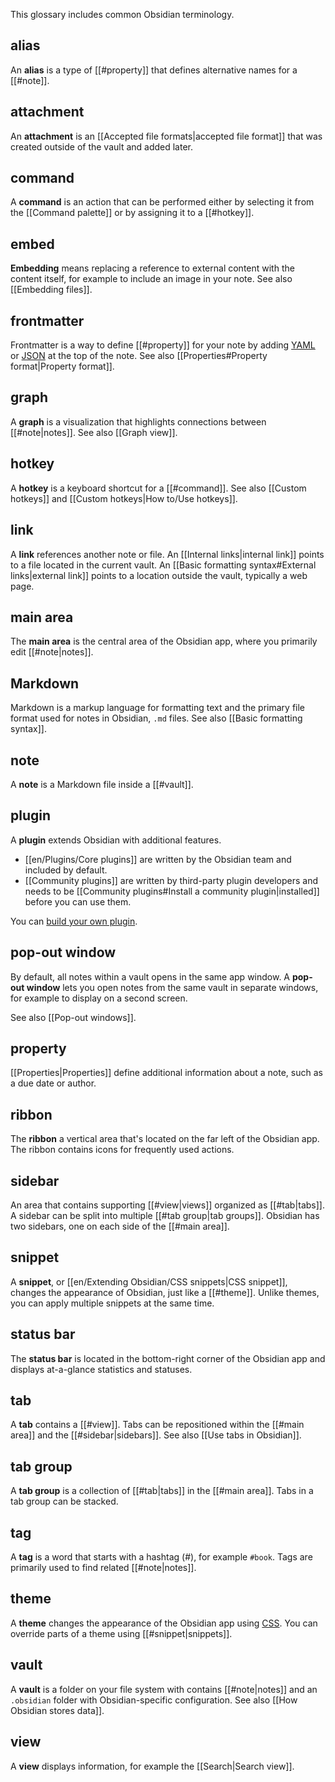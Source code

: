 This glossary includes common Obsidian terminology.

## alias

An **alias** is a type of [[#property]] that defines alternative names for a [[#note]].

## attachment

An **attachment** is an [[Accepted file formats|accepted file format]] that was created outside of the vault and added later.

## command

A **command** is an action that can be performed either by selecting it from the [[Command palette]] or by assigning it to a [[#hotkey]].

## embed

**Embedding** means replacing a reference to external content with the content itself, for example to include an image in your note. See also [[Embedding files]].

## frontmatter

Frontmatter is a way to define [[#property]] for your note by adding [YAML](https://yaml.org/) or [JSON](https://www.json.org/) at the top of the note. See also [[Properties#Property format|Property format]].

## graph

A **graph** is a visualization that highlights connections between [[#note|notes]]. See also [[Graph view]].

## hotkey

A **hotkey** is a keyboard shortcut for a [[#command]]. See also [[Custom hotkeys]] and [[Custom hotkeys|How to/Use hotkeys]].

## link

A **link** references another note or file. An [[Internal links|internal link]] points to a file located in the current vault. An [[Basic formatting syntax#External links|external link]] points to a location outside the vault, typically a web page.

## main area

The **main area** is the central area of the Obsidian app, where you primarily edit [[#note|notes]].

## Markdown

Markdown is a markup language for formatting text and the primary file format used for notes in Obsidian, `.md` files. See also [[Basic formatting syntax]].

## note

A **note** is a Markdown file inside a [[#vault]].

## plugin

A **plugin** extends Obsidian with additional features.

- [[en/Plugins/Core plugins]] are written by the Obsidian team and included by default.
- [[Community plugins]] are written by third-party plugin developers and needs to be [[Community plugins#Install a community plugin|installed]] before you can use them.

You can [build your own plugin](https://docs.obsidian.md/Plugins/Getting+started/Build+a+plugin).

## pop-out window

By default, all notes within a vault opens in the same app window. A **pop-out window** lets you open notes from the same vault in separate windows, for example to display on a second screen.

See also [[Pop-out windows]].

## property

[[Properties|Properties]] define additional information about a note, such as a due date or author.

## ribbon

The **ribbon** a vertical area that's located on the far left of the Obsidian app. The ribbon contains icons for frequently used actions.

## sidebar

An area that contains supporting [[#view|views]] organized as [[#tab|tabs]]. A sidebar can be split into multiple [[#tab group|tab groups]]. Obsidian has two sidebars, one on each side of the [[#main area]].

## snippet

A **snippet**, or [[en/Extending Obsidian/CSS snippets|CSS snippet]], changes the appearance of Obsidian, just like a [[#theme]]. Unlike themes, you can apply multiple snippets at the same time.

## status bar

The **status bar** is located in the bottom-right corner of the Obsidian app and displays at-a-glance statistics and statuses.

## tab

A **tab** contains a [[#view]]. Tabs can be repositioned within the [[#main area]] and the [[#sidebar|sidebars]]. See also [[Use tabs in Obsidian]].

## tab group

A **tab group** is a collection of [[#tab|tabs]] in the [[#main area]]. Tabs in a tab group can be stacked.

## tag

A **tag** is a word that starts with a hashtag (#), for example `#book`. Tags are primarily used to find related [[#note|notes]].

## theme

A **theme** changes the appearance of the Obsidian app using [CSS](https://developer.mozilla.org/en-US/docs/Web/CSS). You can override parts of a theme using [[#snippet|snippets]].

## vault

A **vault** is a folder on your file system with contains [[#note|notes]] and an `.obsidian` folder with Obsidian-specific configuration. See also [[How Obsidian stores data]].

## view

A **view** displays information, for example the [[Search|Search view]].


